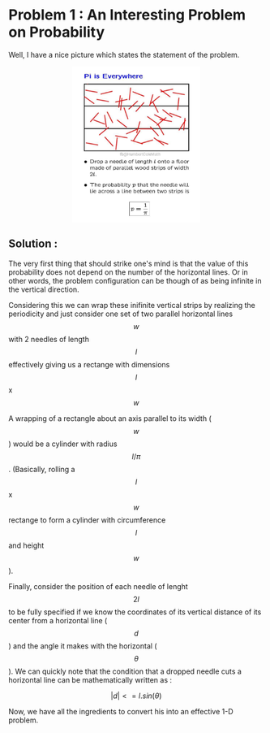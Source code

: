 # Problem 1 : An Interesting Problem on Probability

Well, I have a nice picture which states the statement of the problem.

<center><img style=" display: block; margin-left: auto; margin-right: auto;width: 50%;" src="../assets/prob1.jpg"></center>

## Solution :

The very first thing that should strike one's mind is that the value of this probability does not depend on the number of the horizontal lines. Or in other words, the problem configuration can be though of as being infinite in the vertical direction.

Considering this we can wrap these inifinite vertical strips by realizing the periodicity and just consider one set of two parallel horizontal lines $$w$$ with 2 needles of length $$l$$ effectively giving us a rectange with dimensions $$l$$ x $$w$$ 

A wrapping of a rectangle about an axis parallel to its width ($$w$$) would be a cylinder with radius $$ l/\pi $$. (Basically, rolling a $$l$$ x $$w$$ rectange to form a cylinder with circumference $$l$$ and height $$w$$).

Finally, consider the position of each needle of lenght $$ 2l $$ to be fully specified if we know the coordinates of its vertical distance of its center from a horizontal line ($$ d $$) and the angle it makes with the horizontal ($$ \theta $$). We can quickly note that the condition that a dropped needle cuts a horizontal line can be mathematically written as :

$$ \lvert d \rvert <= l.sin(\theta) $$

Now, we have all the ingredients to convert his into an effective 1-D problem. 
